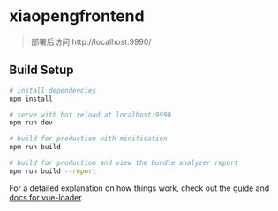# xiaopengfrontend

> 部署后访问 http://localhost:9990/

## Build Setup

``` bash
# install dependencies
npm install

# serve with hot reload at localhost:9990
npm run dev

# build for production with minification
npm run build

# build for production and view the bundle analyzer report
npm run build --report
```

For a detailed explanation on how things work, check out the [guide](http://vuejs-templates.github.io/webpack/) and [docs for vue-loader](http://vuejs.github.io/vue-loader).
